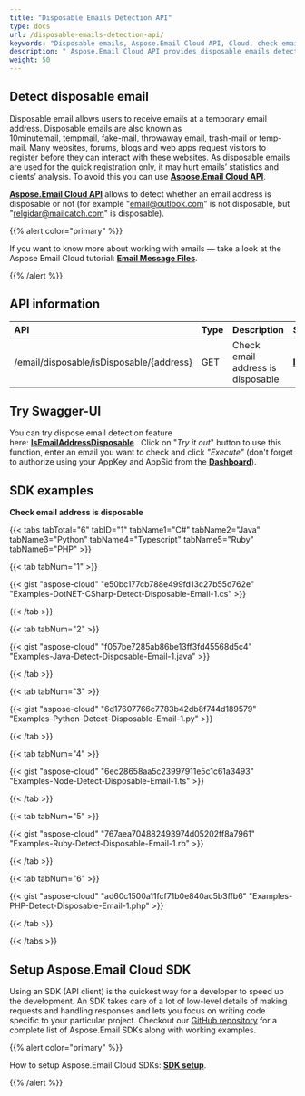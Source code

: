 ```yaml
---
title: "Disposable Emails Detection API"
type: docs
url: /disposable-emails-detection-api/
keywords: "Disposable emails, Aspose.Email Cloud API, Cloud, check emails, detect disposable emails"
description: " Aspose.Email Cloud API provides disposable emails detection. Check for disposable emails in your applications with the Aspose Cloud approach."
weight: 50
---
```


## **Detect disposable email**
Disposable email allows users to receive emails at a temporary email address. Disposable emails are also known as 10minutemail, tempmail, fake-mail, throwaway email, trash-mail or temp-mail. Many websites, forums, blogs and web apps request visitors to register before they can interact with these websites. As disposable emails are used for the quick registration only, it may hurt emails’ statistics and clients’ analysis. To avoid this you can use [**Aspose.Email Cloud API**](https://products.aspose.cloud/email/family).  

[**Aspose.Email Cloud API**](https://products.aspose.cloud/email/family) allows to detect whether an email address is disposable or not (for example "email@outlook.com" is not disposable, but "relgidar@mailcatch.com" is disposable).



{{% alert color="primary" %}} 

If you want to know more about working with emails — take a look at the Aspose Email Cloud tutorial: [**Email Message Files**](/email-message-files/).

{{% /alert %}} 
## **API information**

|**API**|**Type**|**Description**|**Swagger Link**|
| :- | :- | :- | :- |
|/email/disposable/isDisposable/{address}|GET|Check email address is disposable|[**IsEmailAddressDisposable**](https://apireference.aspose.cloud/email/#/DisposableEmail/IsEmailAddressDisposable) |
## **Try Swagger-UI**
You can try dispose email detection feature here: [**IsEmailAddressDisposable**](https://apireference.aspose.cloud/email/#/DisposableEmail/IsEmailAddressDisposable). 
Click on "*Try it out*" button to use this function, enter an email you want to check and click *"Execute"* (don't forget to authorize using your AppKey and AppSid from the [**Dashboard**](https://dashboard.aspose.cloud/)).
## **SDK examples**
**Check email address is disposable**

{{< tabs tabTotal="6" tabID="1" tabName1="C#" tabName2="Java" tabName3="Python" tabName4="Typescript" tabName5="Ruby" tabName6="PHP" >}}

{{< tab tabNum="1" >}}

{{< gist "aspose-cloud" "e50bc177cb788e499fd13c27b55d762e" "Examples-DotNET-CSharp-Detect-Disposable-Email-1.cs" >}}

{{< /tab >}}

{{< tab tabNum="2" >}}

{{< gist "aspose-cloud" "f057be7285ab86be13ff3fd45568d5c4" "Examples-Java-Detect-Disposable-Email-1.java" >}}

{{< /tab >}}

{{< tab tabNum="3" >}}

{{< gist "aspose-cloud" "6d17607766c7783b42db8f744d189579" "Examples-Python-Detect-Disposable-Email-1.py" >}}

{{< /tab >}}

{{< tab tabNum="4" >}}

{{< gist "aspose-cloud" "6ec28658aa5c23997911e5c1c61a3493" "Examples-Node-Detect-Disposable-Email-1.ts" >}}

{{< /tab >}}

{{< tab tabNum="5" >}}

{{< gist "aspose-cloud" "767aea704882493974d05202ff8a7961" "Examples-Ruby-Detect-Disposable-Email-1.rb" >}}

{{< /tab >}}

{{< tab tabNum="6" >}}

{{< gist "aspose-cloud" "ad60c1500a11fcf71b0e840ac5b3ffb6" "Examples-PHP-Detect-Disposable-Email-1.php" >}}

{{< /tab >}}

{{< /tabs >}}
## **Setup Aspose.Email Cloud SDK**
Using an SDK (API client) is the quickest way for a developer to speed up the development. 
An SDK takes care of a lot of low-level details of making requests and handling responses and lets you focus on writing 
code specific to your particular project. Checkout our [GitHub repository](https://github.com/aspose-email-cloud) for a 
complete list of Aspose.Email SDKs along with working examples.

{{% alert color="primary" %}} 

How to setup Aspose.Email Cloud SDKs: [**SDK setup**](/sdk-setup/).

{{% /alert %}}
